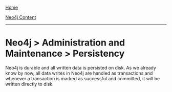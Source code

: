 [Home](../../index.md)

[Neo4j Content](../Neo4j.md)
___

# Neo4j > Administration and Maintenance > Persistency


Neo4j is durable and all written data is persisted on disk. As we already know by now, all data writes in Neo4j are handled as transactions and whenever a transaction is marked as successful and committed, it will be written directly to disk. 